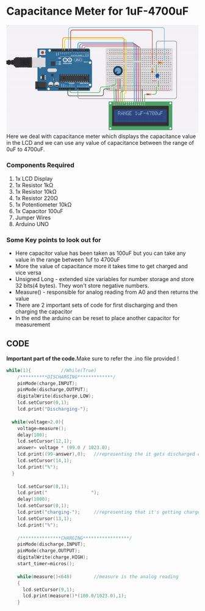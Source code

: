<h1>Capacitance Meter for 1uF-4700uF</h1>

<div>
  <img width=650 align=right src="https://github.com/Electroversity/Electroverse/blob/main/Intermediate%202/04-Capacitance%20Meter/capacitance%20meter.gif">
  <p>Here we deal with capacitance meter which displays the capacitance value in the LCD and we can use any value of capacitance between the range of 0uF to 4700uF.</p>
     
  
  <h3>Components Required</h3>
  <ol>
    <li>1x LCD Display</li>
    <li>1x Resistor 1kΩ</li>
    <li>1x Resistor 10kΩ</li>
    <li>1x Resistor 220Ω</li>
    <li>1x Potentiometer 10kΩ</li>
    <li>1x Capacitor 100uF</li>
    <li>Jumper Wires</li>
    <li>Arduino UNO</li>
  </ol>
</div>

<h3>Some Key points to look out for</h3>
<p>
  <ul>
    <li>Here capacitor value has been taken as 100uF but you can take any value in the range between 1uf to 4700uF</li>
    <li>More the value of capacitance more it takes time to get charged and vice versa</li>
    <li>Unsigned Long - extended size variables for number storage and store 32 bits(4 bytes). They won't store negative numbers.</li>
    <li>Measure() - responsible for analog reading from A0 and then returns the value</li>
    <li>There are 2 important sets of code for first discharging and then charging the capacitor</li>
    <li>In the end the arduino can be reset to place another capacitor for measurement</li>
  </ul>
</p>

<h2>CODE</h2>
<p><b>Important part of the code.</b>Make sure to refer the .ino file provided !</p>

```C++
while(1){ 			//While(True)
    /**********DISCHARGING*************/
    pinMode(charge,INPUT);
    pinMode(discharge,OUTPUT);
    digitalWrite(discharge,LOW);
    lcd.setCursor(0,1);
    lcd.print("Discharging-");
    
  while(voltage>2.0){
    voltage=measure();
    delay(100);
    lcd.setCursor(12,1);
    answer= voltage * (99.0 / 1023.0);
    lcd.print((99-answer),0);	//representing the it gets discharged completely
    lcd.setCursor(14,1);
    lcd.print("%");
  }
    
    lcd.setCursor(0,1);
    lcd.print("                ");
    delay(1000);
    lcd.setCursor(0,1);
    lcd.print("charging-");		//representing that it's getting charged
    lcd.setCursor(13,1);
    lcd.print("%");
  
    /***************CHARGING*****************/
    pinMode(discharge,INPUT);
    pinMode(charge,OUTPUT);
    digitalWrite(charge,HIGH);
    start_timer=micros();
    
    while(measure()<648)		//measure is the analog reading
    {
      lcd.setCursor(9,1);
      lcd.print(measure()*(100.0/1023.0),1);
    }
```
